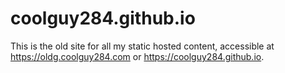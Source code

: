 # coolguy284.github.io

This is the old site for all my static hosted content, accessible at https://oldg.coolguy284.com or https://coolguy284.github.io.
